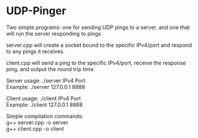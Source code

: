 # UDP-Pinger
Two simple programs: one for sending UDP pings to a server, and one that will run the server responding to pings

server.cpp will create a socket bound to the specific IPv4/port and respond to any pings it receives. <br>

client.cpp will send a ping to the specific IPv4/port, receive the response ping, and output the round trip time. <br>

Server usage: ./server IPv4 Port <br>
Example: ./server 127.0.0.1 8888 <br>

Client usage: ./client IPv4 Port <br>
Example: ./client 127.0.0.1 8888 <br>

Simple compilation commands: <br>
g++ server.cpp -o server <br>
g++ client.cpp -o client <br>
